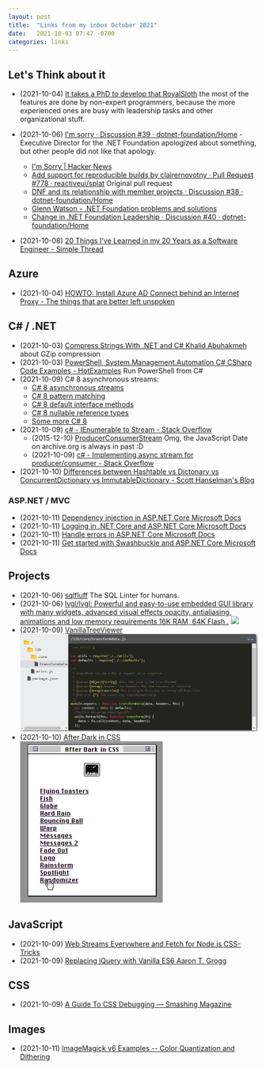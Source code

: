 ```yaml
---
layout: post
title:  "Links from my inbox October 2021"
date:   2021-10-03 07:47 -0700
categories: links
---
```


## Let's Think about it

- (2021-10-04) [It takes a PhD to develop that   RoyalSloth](https://blog.royalsloth.eu/posts/it-takes-a-phd-to-develop-that/) the most of the features are done by non-expert programmers, because the more experienced ones are busy with leadership tasks and other organizational stuff.

- (2021-10-06) [I'm sorry · Discussion #39 · dotnet-foundation/Home](https://github.com/dotnet-foundation/Home/discussions/39) - Executive Director for the .NET Foundation apologized about something, but other people did not like that apology.
    * [I'm Sorry | Hacker News](https://news.ycombinator.com/item?id=28779342)
    * [Add support for reproducible builds by clairernovotny · Pull Request #778 · reactiveui/splat](https://github.com/reactiveui/splat/pull/778/files) Original pull request
    * [DNF and its relationship with member projects · Discussion #38 · dotnet-foundation/Home](https://github.com/dotnet-foundation/Home/discussions/38)
    * [Glenn Watson - .NET Foundation problems and solutions](https://www.glennwatson.net/posts/dnf-problems-solutions)
    * [Change in .NET Foundation Leadership · Discussion #40 · dotnet-foundation/Home](https://github.com/dotnet-foundation/Home/discussions/40)
- (2021-10-08) [20 Things I've Learned in my 20 Years as a Software Engineer - Simple Thread](https://www.simplethread.com/20-things-ive-learned-in-my-20-years-as-a-software-engineer/)


## Azure

- (2021-10-04) [HOWTO: Install Azure AD Connect behind an Internet Proxy - The things that are better left unspoken](https://dirteam.com/sander/2021/01/19/howto-install-azure-ad-connect-behind-an-internet-proxy/)


## C# / .NET

- (2021-10-03) [Compress Strings With .NET and C# Khalid Abuhakmeh](https://khalidabuhakmeh.com/compress-strings-with-dotnet-and-csharp?utm_source=csharpdigest&utm_medium=email&utm_campaign=383) about GZip compression
- (2021-10-03) [PowerShell, System.Management.Automation C#  CSharp  Code Examples - HotExamples](https://csharp.hotexamples.com/examples/System.Management.Automation/PowerShell/-/php-powershell-class-examples.html) Run PowerShell from C#
- (2021-10-09) C# 8 asynchronous streams:
    * [C# 8 asynchronous streams](https://developers.redhat.com/blog/2020/02/24/c-8-asynchronous-streams)
    * [C# 8 pattern matching](https://developers.redhat.com/blog/2020/02/27/c-8-pattern-matching)
    * [C# 8 default interface methods](https://developers.redhat.com/blog/2020/03/03/c-8-default-interface-methods)
    * [C# 8 nullable reference types](https://developers.redhat.com/blog/2020/03/05/c-8-nullable-reference-types)
    * [Some more C# 8](https://developers.redhat.com/blog/2020/03/11/some-more-c-8)
- (2021-10-09) [c# - IEnumerable to Stream - Stack Overflow](https://stackoverflow.com/questions/22047900/ienumerable-to-stream)
    * (2015-12-10) [ProducerConsumerStream](https://web.archive.org/web/20151210235510/http://www.informit.com/guides/content.aspx?g=dotnet&seqNum=852) Omg, the JavaScript Date on archive.org is always in past :D
    * (2021-10-09) [c# - Implementing async stream for producer/consumer - Stack Overflow](https://stackoverflow.com/questions/3721552/implementing-async-stream-for-producer-consumer)
- (2021-10-10) [Differences between Hashtable vs Dictonary vs ConcurrentDictionary vs ImmutableDictionary - Scott Hanselman's Blog](https://www.hanselman.com/blog/differences-between-hashtable-vs-dictonary-vs-concurrentdictionary-vs-immutabledictionary?utm_source=csharpdigest&utm_medium=email&utm_campaign=384)

### ASP.NET / MVC
- (2021-10-11) [Dependency injection in ASP.NET Core   Microsoft Docs](https://docs.microsoft.com/en-us/aspnet/core/fundamentals/dependency-injection?view=aspnetcore-5.0)
- (2021-10-11) [Logging in .NET Core and ASP.NET Core   Microsoft Docs](https://docs.microsoft.com/en-us/aspnet/core/fundamentals/logging/?view=aspnetcore-5.0)
- (2021-10-11) [Handle errors in ASP.NET Core   Microsoft Docs](https://docs.microsoft.com/en-us/aspnet/core/fundamentals/error-handling?view=aspnetcore-5.0)
- (2021-10-11) [Get started with Swashbuckle and ASP.NET Core   Microsoft Docs](https://docs.microsoft.com/en-us/aspnet/core/tutorials/getting-started-with-swashbuckle?view=aspnetcore-5.0&tabs=visual-studio)

## Projects

- (2021-10-06) [sqlfluff](https://www.sqlfluff.com/) The SQL Linter for humans.
- (2021-10-06) [lvgl/lvgl: Powerful and easy-to-use embedded GUI library with many widgets, advanced visual effects  opacity, antialiasing, animations  and low memory requirements  16K RAM, 64K Flash .](https://github.com/lvgl/lvgl)
![](https://camo.githubusercontent.com/b9f59645f486900c0f75fb74b2af9fefbda3575ead45de9194d60e8176c02f40/68747470733a2f2f6c76676c2e696f2f6173736574732f696d616765732f6c76676c5f776964676574735f64656d6f2e676966)
- (2021-10-09) [VanillaTreeViewer](https://abhchand.me/vanilla-tree-viewer/)
![picture 1](/images/0c87a2a2adbf85dbf78696d17fff56e14b22ec34f439fe960325c255e89969f9.png)
- (2021-10-10) [After Dark in CSS](https://www.bryanbraun.com/after-dark-css/#)
![picture 1](/images/c35c7f080467cfd3c6a0926b562ba1d4c75c69065e8d3f6f511d61a8d1e39b04.png)


## JavaScript

- (2021-10-09) [Web Streams Everywhere  and Fetch for Node.js    CSS-Tricks](https://css-tricks.com/web-streams-everywhere-and-fetch-for-node-js/)
- (2021-10-09) [Replacing jQuery with Vanilla ES6   Aaron T. Grogg](https://aarontgrogg.com/blog/2021/09/29/replacing-jquery-with-vanilla-es6/)

## CSS

- (2021-10-09) [A Guide To CSS Debugging — Smashing Magazine](https://www.smashingmagazine.com/2021/10/guide-debugging-css/)

## Images

- (2021-10-11) [ImageMagick v6 Examples -- Color Quantization and Dithering](https://legacy.imagemagick.org/Usage/quantize/#dither)




